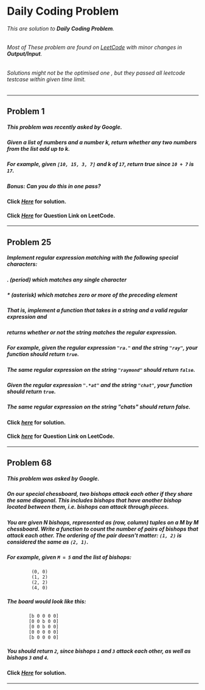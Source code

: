 # Daily Coding Problem

###### This are solution to **Daily Coding Problem**.

###### Most of These problem are found on [*LeetCode*](https://leetcode.com/) with minor changes in **Output/Input**.

###### Solutions might not be the *optimised* one , but they passed all leetcode testcase within given *time limit*.

---

## Problem 1

##### This problem was recently asked by Google.

##### Given a list of numbers and a number k, return whether any two numbers from the list add up to k.

##### For example, given ```[10, 15, 3, 7]``` and k of ```17```, return true since ```10 + 7``` is ```17```.

##### __*Bonus*__: Can you do this in one pass?

#### Click [__*Here*__](Solution/Day-001.cpp/) for solution.
#### Click [__*Here*__](https://leetcode.com/problems/two-sum/) for Question Link on __LeetCode__.

---

## Problem 25


##### Implement regular expression matching with the following special characters:
#####
#####  . (period) which matches any single character
#####  * (asterisk) which matches zero or more of the preceding element
##### That is, implement a function that takes in a string and a valid regular expression and 
##### returns whether or not the string matches the regular expression.
#####
##### For example, given the regular expression ``"ra."`` and the string ``"ray"``, your function should return ``true``.
##### The same regular expression on the string ``"raymond"`` should return ``false``.
#####
##### Given the regular expression ``".*at"`` and the string ``"chat"``, your function should return ``true``. 
##### The same regular expression on the string "chats" should return false.

#### Click [__*here*__](Solution/Day-025.cpp) for solution.
#### Click [__*here*__](https://leetcode.com/problems/regular-expression-matching/) for Question Link on __LeetCode__.

---

## Problem 68

#####  This problem was asked by Google.
#####
#####  On our special chessboard, two bishops attack each other if they share the same diagonal. This includes bishops that have another bishop located between them, i.e. bishops can attack through pieces.
#####
#####  You are given N bishops, represented as (row, column) tuples on a M by M chessboard. Write a function to count the number of pairs of bishops that attack each other. The ordering of the pair doesn't matter: ``(1, 2)`` is considered the same as ``(2, 1)``.
#####
#####  For example, given ``M = 5`` and the list of bishops:
 ```
          (0, 0)
          (1, 2)
          (2, 2)
          (4, 0)
```
#####  The board would look like this:
#####
```
        [b 0 0 0 0]
        [0 0 b 0 0]
        [0 0 b 0 0]
        [0 0 0 0 0]
        [b 0 0 0 0]
```
##### You should return ``2``, since bishops ``1`` and ``3`` attack each other, as well as bishops ``3`` and ``4``.

#### Click [__*Here*__](Solution/Day-068.cpp/) for solution.

---
